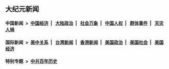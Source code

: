 ## 大纪元新闻

#### 中国新闻 &nbsp;>&nbsp; [中国经济](indexes/ncid283/README.md?07301645) &nbsp;| &nbsp; [大陆政治](indexes/ncid277/README.md?07301645) &nbsp;| &nbsp; [社会万象](indexes/ncid282/README.md?07301645) &nbsp;| &nbsp; [中国人权](indexes/ncid278/README.md?07301645) &nbsp;| &nbsp; [群体事件](indexes/ncid279/README.md?07301645) &nbsp;| &nbsp; [天灾人祸](indexes/ncid280/README.md?07301645)

#### 国际新闻 &nbsp;>&nbsp; [美中关系](indexes/nf1412576/README.md?07301645) &nbsp;| &nbsp; [台湾新闻](indexes/ncid1349361/README.md?07301645) &nbsp;| &nbsp; [香港新闻](indexes/ncid1349362/README.md?07301645) &nbsp;| &nbsp; [美国政治](indexes/ncid1078159/README.md?07301645) &nbsp;| &nbsp; [美国社会](indexes/ncid1078160/README.md?07301645) &nbsp;| &nbsp; [美国经济](indexes/ncid1078158/README.md?07301645)

#### 特别专题 &nbsp;>&nbsp; [中共百年历史](https://github.com/easy2view/epoch-special/blob/master/README.md?07301645)  
